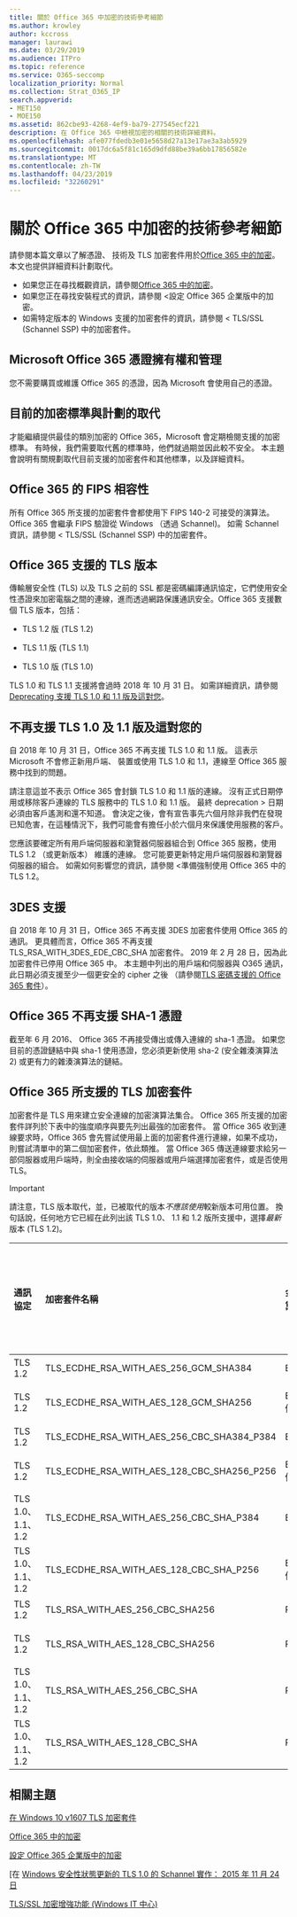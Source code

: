 ```yaml
---
title: 關於 Office 365 中加密的技術參考細節
ms.author: krowley
author: kccross
manager: laurawi
ms.date: 03/29/2019
ms.audience: ITPro
ms.topic: reference
ms.service: O365-seccomp
localization_priority: Normal
ms.collection: Strat_O365_IP
search.appverid:
- MET150
- MOE150
ms.assetid: 862cbe93-4268-4ef9-ba79-277545ecf221
description: 在 Office 365 中檢視加密的相關的技術詳細資料。
ms.openlocfilehash: afe077fdedb3e01e5658d27a13e17ae3a3ab5929
ms.sourcegitcommit: 0017dc6a5f81c165d9dfd88be39a6bb17856582e
ms.translationtype: MT
ms.contentlocale: zh-TW
ms.lasthandoff: 04/23/2019
ms.locfileid: "32260291"
---
```

# <a name="technical-reference-details-about-encryption-in-office-365"></a>關於 Office 365 中加密的技術參考細節

請參閱本篇文章以了解憑證、 技術及 TLS 加密套件用於[Office 365 中的加密](encryption.md)。 本文也提供詳細資料計劃取代。
  
- 如果您正在尋找概觀資訊，請參閱[Office 365 中的加密](encryption.md)。
- 如果您正在尋找安裝程式的資訊，請參閱 <<c0>設定 Office 365 企業版中的加密。
- 如需特定版本的 Windows 支援的加密套件的資訊，請參閱 < <b0>TLS/SSL (Schannel SSP) 中的加密套件</b0>。
    
## <a name="microsoft-office-365-certificate-ownership-and-management"></a>Microsoft Office 365 憑證擁有權和管理

您不需要購買或維護 Office 365 的憑證，因為 Microsoft 會使用自己的憑證。
  
## <a name="current-encryption-standards-and-planned-deprecations"></a>目前的加密標準與計劃的取代

才能繼續提供最佳的類別加密的 Office 365，Microsoft 會定期檢閱支援的加密標準。 有時候，我們需要取代舊的標準時，他們就過期並因此較不安全。 本主題會說明有關規劃取代目前支援的加密套件和其他標準，以及詳細資料。 

## <a name="fips-compliance-for-office-365"></a>Office 365 的 FIPS 相容性
所有 Office 365 所支援的加密套件會都使用下 FIPS 140-2 可接受的演算法。 Office 365 會繼承 FIPS 驗證從 Windows （透過 Schannel)。 如需 Schannel 資訊，請參閱 < <b0>TLS/SSL (Schannel SSP) 中的加密套件</b0>。
  
## <a name="versions-of-tls-supported-by-office-365"></a>Office 365 支援的 TLS 版本

傳輸層安全性 (TLS) 以及 TLS 之前的 SSL 都是密碼編譯通訊協定，它們使用安全性憑證來加密電腦之間的連線，進而透過網路保護通訊安全。Office 365 支援數個 TLS 版本，包括：
  
- TLS 1.2 版 (TLS 1.2)
    
- TLS 1.1 版 (TLS 1.1)
    
- TLS 1.0 版 (TLS 1.0)
    
 TLS 1.0 和 TLS 1.1 支援將會過時 2018 年 10 月 31 日。 如需詳細資訊，請參閱[Deprecating 支援 TLS 1.0 和 1.1 版及這對您](technical-reference-details-about-encryption.md#TLS11and12deprecation)。 
  
## <a name="deprecating-support-for-tls-10-and-11-and-what-this-means-for-you"></a>不再支援 TLS 1.0 及 1.1 版及這對您的
<a name="TLS11and12deprecation"> </a>

自 2018 年 10 月 31 日，Office 365 不再支援 TLS 1.0 和 1.1 版。 這表示 Microsoft 不會修正新用戶端、 裝置或使用 TLS 1.0 和 1.1，連線至 Office 365 服務中找到的問題。

請注意這並不表示 Office 365 會封鎖 TLS 1.0 和 1.1 版的連線。 沒有正式日期停用或移除客戶連線的 TLS 服務中的 TLS 1.0 和 1.1 版。 最終 deprecation > 日期必須由客戶遙測和還不知道。 會決定之後，會有宣告事先六個月除非我們在發現已知危害，在這種情況下，我們可能會有擔任小於六個月來保護使用服務的客戶。

您應該要確定所有用戶端伺服器和瀏覽器伺服器組合到 Office 365 服務，使用 TLS 1.2 （或更新版本） 維護的連線。 您可能要更新特定用戶端伺服器和瀏覽器伺服器的組合。 如需如何影響您的資訊，請參閱 <<c0>準備強制使用 Office 365 中的 TLS 1.2。
  
## <a name="deprecating-support-for-3des"></a>3DES 支援
<a name="TLS11and12deprecation"> </a>

自 2018 年 10 月 31 日，Office 365 不再支援 3DES 加密套件使用 Office 365 的通訊。 更具體而言，Office 365 不再支援 TLS_RSA_WITH_3DES_EDE_CBC_SHA 加密套件。 2019 年 2 月 28 日，因為此加密套件已停用 Office 365 中。 本主題中列出的用戶端和伺服器與 O365 通訊，此日期必須支援至少一個更安全的 cipher 之後 （請參閱[TLS 密碼支援的 Office 365 套件](technical-reference-details-about-encryption.md#TLSCipherSuites)）。
  
## <a name="deprecating-sha-1-certificate-support-in-office-365"></a>Office 365 不再支援 SHA-1 憑證
<a name="TLS11and12deprecation"> </a>

截至年 6 月 2016、 Office 365 不再接受傳出或傳入連線的 sha-1 憑證。 如果您目前的憑證鏈結中與 sha-1 使用憑證，您必須更新使用 sha-2 (安全雜湊演算法 2) 或更有力的雜湊演算法的鏈結。
  
## <a name="tls-cipher-suites-supported-by-office-365"></a>Office 365 所支援的 TLS 加密套件
<a name="TLSCipherSuites"> </a>

加密套件是 TLS 用來建立安全連線的加密演算法集合。 Office 365 所支援的加密套件詳列於下表中的強度順序與要先列出最強的加密套件。 當 Office 365 收到連線要求時，Office 365 會先嘗試使用最上面的加密套件進行連線，如果不成功，則嘗試清單中的第二個加密套件，依此類推。 當 Office 365 傳送連線要求給另一部伺服器或用戶端時，則全由接收端的伺服器或用戶端選擇加密套件，或是否使用 TLS。

> [!IMPORTANT]
> 請注意，TLS 版本取代，並，已被取代的版本*不應該使用*較新版本可用位置。 換句話說，任何地方它已經在此列出該 TLS 1.0、 1.1 和 1.2 版所支援中，選擇*最新*版本 (TLS 1.2)。
  
|**通訊協定**|**加密套件名稱**|**金鑰交換演算法/強度**|**完整轉寄密碼支援**|**驗證演算法/強度**|**加密/強度**|
|:-----|:-----|:-----|:-----|:-----|:-----|
|TLS 1.2  <br/> |TLS_ECDHE_RSA_WITH_AES_256_GCM_SHA384  <br/> |ECDH/192  <br/> |是  <br/> |RSA/112  <br/> |使用 AES/256  <br/> |
|TLS 1.2  <br/> |TLS_ECDHE_RSA_WITH_AES_128_GCM_SHA256  <br/> |ECDH/128 個  <br/> |是  <br/> |RSA/112  <br/> |使用 AES/128 個  <br/> |
|TLS 1.2  <br/> |TLS_ECDHE_RSA_WITH_AES_256_CBC_SHA384_P384  <br/> |ECDH/192  <br/> |是  <br/> |RSA/112  <br/> |使用 AES/256  <br/> |
|TLS 1.2  <br/> |TLS_ECDHE_RSA_WITH_AES_128_CBC_SHA256_P256  <br/> |ECDH/128 個  <br/> |是  <br/> |RSA/112  <br/> |使用 AES/128 個  <br/> |
|TLS 1.0、1.1、1.2  <br/> |TLS_ECDHE_RSA_WITH_AES_256_CBC_SHA_P384  <br/> |ECDH/192  <br/> |是  <br/> |RSA/112  <br/> |使用 AES/256  <br/> |
|TLS 1.0、1.1、1.2  <br/> |TLS_ECDHE_RSA_WITH_AES_128_CBC_SHA_P256  <br/> |ECDH/128 個  <br/> |是  <br/> |RSA/112  <br/> |使用 AES/128 個  <br/> |
|TLS 1.2  <br/> |TLS_RSA_WITH_AES_256_CBC_SHA256  <br/> |RSA/112  <br/> |否  <br/> |RSA/112  <br/> |使用 AES/256  <br/> |
|TLS 1.2  <br/> |TLS_RSA_WITH_AES_128_CBC_SHA256  <br/> |RSA/112  <br/> |否  <br/> |RSA/112  <br/> |使用 AES/128 個  <br/> |
|TLS 1.0、1.1、1.2  <br/> |TLS_RSA_WITH_AES_256_CBC_SHA  <br/> |RSA/112  <br/> |否  <br/> |RSA/112  <br/> |使用 AES/256  <br/> |
|TLS 1.0、1.1、1.2  <br/> |TLS_RSA_WITH_AES_128_CBC_SHA  <br/> |RSA/112  <br/> |否  <br/> |RSA/112  <br/> |使用 AES/128 個  <br/> |
   
## <a name="related-topics"></a>相關主題
[在 Windows 10 v1607 TLS 加密套件](https://docs.microsoft.com/windows/desktop/SecAuthN/tls-cipher-suites-in-windows-10-v1607)

[Office 365 中的加密](encryption.md)
  
[設定 Office 365 企業版中的加密](set-up-encryption.md)
  
[在 [Windows 安全性狀態更新的 TLS 1.0 的 Schannel 實作： 2015 年 11 月 24 日](https://support.microsoft.com/kb/3117336)
  
[TLS/SSL 加密增強功能 (Windows IT 中心)](https://technet.microsoft.com/en-us/library/cc766285%28v=ws.10%29.aspx)
  

